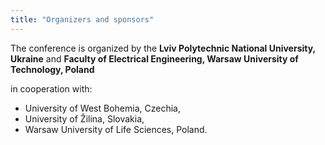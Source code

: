 ```yaml
---
title: "Organizers and sponsors"
---
```


The conference is organized by the **Lviv Polytechnic National University, Ukraine** and
**Faculty of Electrical Engineering, Warsaw University of Technology, Poland**

in cooperation with:

* University of West Bohemia, Czechia,
* University of Žilina, Slovakia,
* Warsaw University of Life Sciences, Poland.
